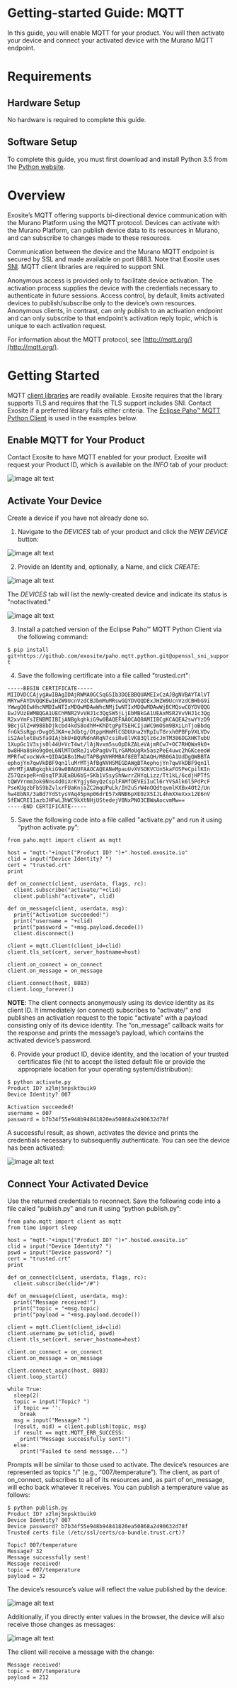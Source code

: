 # Getting-started Guide: MQTT

In this guide, you will enable MQTT for your product. You will then activate your device and connect your activated device with the Murano MQTT endpoint.

# Requirements 

## Hardware Setup

No hardware is required to complete this guide.

## Software Setup

To complete this guide, you must first download and install Python 3.5 from the [Python website](https://www.python.org/).

# Overview

Exosite’s MQTT offering supports bi-directional device communication with the Murano Platform using the MQTT protocol. Devices can activate with the Murano Platform, can publish device data to its resources in Murano, and can subscribe to changes made to these resources.

Communication between the device and the Murano MQTT endpoint is secured by SSL and made available on port 8883. Note that Exosite uses [SNI](https://en.wikipedia.org/wiki/Server_Name_Indication). MQTT client libraries are required to support SNI.

Anonymous access is provided only to facilitate device activation. The activation process supplies the device with the credentials necessary to authenticate in future sessions. Access control, by default, limits activated devices to publish/subscribe only to the device’s own resources. Anonymous clients, in contrast, can only publish to an activation endpoint and can only subscribe to that endpoint’s activation reply topic, which is unique to each activation request.

For information about the MQTT protocol, see [http://mqtt.org/](http://mqtt.org/).

# Getting Started

MQTT [client libraries](https://github.com/mqtt/mqtt.github.io/wiki/libraries) are readily available. Exosite requires that the library supports TLS and requires that the TLS support includes SNI. Contact Exosite if a preferred library fails either criteria. The [Eclipse Paho™ MQTT Python Client](https://github.com/eclipse/paho.mqtt.python) is used in the examples below.

## Enable MQTT for Your Product

Contact Exosite to have MQTT enabled for your product. Exosite will request your Product ID, which is available on the *INFO* tab of your product:

![image alt text](mqtt_0.png)

## Activate Your Device

Create a device if you have not already done so. 

1. Navigate to the *DEVICES* tab of your product and click the *NEW DEVICE* button:

 ![image alt text](mqtt_1.png)

2. Provide an Identity and, optionally, a Name, and click *CREATE*:

 ![image alt text](mqtt_2.png)

  The *DEVICES* tab will list the newly-created device and indicate its status is "notactivated."

 ![image alt text](mqtt_3.png)

3. Install a patched version of the Eclipse Paho™ MQTT Python Client via the following command:

  `$ pip install git+https://github.com/exosite/paho.mqtt.python.git@openssl_sni_support`

4. Save the following certificate into a file called "trusted.crt":
  ```
  -----BEGIN CERTIFICATE-----
  MIIDVDCCAjygAwIBAgIDAjRWMA0GCSqGSIb3DQEBBQUAMEIxCzAJBgNVBAYTAlVT
  MRYwFAYDVQQKEw1HZW9UcnVzdCBJbmMuMRswGQYDVQQDExJHZW9UcnVzdCBHbG9i
  YWwgQ0EwHhcNMDIwNTIxMDQwMDAwWhcNMjIwNTIxMDQwMDAwWjBCMQswCQYDVQQG
  EwJVUzEWMBQGA1UEChMNR2VvVHJ1c3QgSW5jLjEbMBkGA1UEAxMSR2VvVHJ1c3Qg
  R2xvYmFsIENBMIIBIjANBgkqhkiG9w0BAQEFAAOCAQ8AMIIBCgKCAQEA2swYYzD9
  9BcjGlZ+W988bDjkcbd4kdS8odhM+KhDtgPpTSEHCIjaWC9mOSm9BXiLnTjoBbdq
  fnGk5sRgprDvgOSJKA+eJdbtg/OtppHHmMlCGDUUna2YRpIuT8rxh0PBFpVXLVDv
  iS2Aelet8u5fa9IAjbkU+BQVNdnARqN7csiRv8lVK83Qlz6cJmTM386DGXHKTubU
  1XupGc1V3sjs0l44U+VcT4wt/lAjNvxm5suOpDkZALeVAjmRCw7+OC7RHQWa9k0+
  bw8HHa8sHo9gOeL6NlMTOdReJivbPagUvTLrGAMoUgRx5aszPeE4uwc2hGKceeoW
  MPRfwCvocWvk+QIDAQABo1MwUTAPBgNVHRMBAf8EBTADAQH/MB0GA1UdDgQWBBTA
  ephojYn7qwVkDBF9qn1luMrMTjAfBgNVHSMEGDAWgBTAephojYn7qwVkDBF9qn1l
  uMrMTjANBgkqhkiG9w0BAQUFAAOCAQEANeMpauUvXVSOKVCUn5kaFOSPeCpilKIn
  Z57QzxpeR+nBsqTP3UEaBU6bS+5Kb1VSsyShNwrrZHYqLizz/Tt1kL/6cdjHPTfS
  tQWVYrmm3ok9Nns4d0iXrKYgjy6myQzCsplFAMfOEVEiIuCl6rYVSAlk6l5PdPcF
  PseKUgzbFbS9bZvlxrFUaKnjaZC2mqUPuLk/IH2uSrW4nOQdtqvmlKXBx4Ot2/Un
  hw4EbNX/3aBd7YdStysVAq45pmp06drE57xNNB6pXE0zX5IJL4hmXXeXxx12E6nV
  5fEWCRE11azbJHFwLJhWC9kXtNHjUStedejV0NxPNO3CBWaAocvmMw==
  -----END CERTIFICATE-----
```
5. Save the following code into a file called "activate.py" and run it using “python activate.py”:
  ```
  from paho.mqtt import client as mqtt

  host = "mqtt-"+input("Product ID? ")+".hosted.exosite.io"
  clid = input("Device Identity? ")
  cert = "trusted.crt"
  print

  def on_connect(client, userdata, flags, rc):
    client.subscribe("activate/"+clid)
    client.publish("activate", clid)

  def on_message(client, userdata, msg):
    print("Activation succeeded!")
    print("username = "+clid)
    print("password = "+msg.payload.decode())
    client.disconnect()

  client = mqtt.Client(client_id=clid)
  client.tls_set(cert, server_hostname=host)

  client.on_connect = on_connect
  client.on_message = on_message

  client.connect(host, 8883)
  client.loop_forever()
  ```
**NOTE**: The client connects anonymously using its device identity as its client ID. It immediately (on connect) subscribes to "activate/<device identity>" and publishes an activation request to the topic “activate” with a payload consisting only of its device identity. The “on_message” callback waits for the response and prints the message’s payload, which contains the activated device’s password.

6. Provide your product ID, device identity, and the location of your trusted certificates file (hit <Enter> to accept the listed default file or provide the appropriate location for your operating system/distribution):
  ```
  $ python activate.py
  Product ID? x2lmj5npsktbuik9
  Device Identity? 007

  Activation succeeded!
  username = 007
  password = b7b34f55e948b94841820ea50868a2490632d78f
  ```
A successful result, as shown, activates the device and prints the credentials necessary to subsequently authenticate. You can see the device has been activated:

![image alt text](mqtt_4.png)

## Connect Your Activated Device

Use the returned credentials to reconnect. Save the following code into a file called "publish.py" and run it using “python publish.py”:
```
from paho.mqtt import client as mqtt
from time import sleep

host = "mqtt-"+input("Product ID? ")+".hosted.exosite.io"
clid = input("Device Identity? ")
pswd = input("Device password? ")
cert = "trusted.crt"
print

def on_connect(client, userdata, flags, rc):
  client.subscribe(clid+"/#")

def on_message(client, userdata, msg):
  print("Message received!")
  print("topic = "+msg.topic)
  print("payload = "+msg.payload.decode())

client = mqtt.Client(client_id=clid)
client.username_pw_set(clid, pswd)
client.tls_set(cert, server_hostname=host)

client.on_connect = on_connect
client.on_message = on_message

client.connect_async(host, 8883)
client.loop_start()

while True:
  sleep(2)
  topic = input("Topic? ")
  if topic == '':
    break
  msg = input("Message? ")
  (result, mid) = client.publish(topic, msg)
  if result == mqtt.MQTT_ERR_SUCCESS:
    print("Message successfully sent!")
  else:
    print("Failed to send message...")
```
Prompts will be similar to those used to activate. The device’s resources are represented as topics "<device ID>/<resource>" (e.g., “007/temperature”). The client, as part of on_connect, subscribes to all of its resources and, as part of on_message, will echo back whatever it receives. You can publish a temperature value as follows:
```
$ python publish.py
Product ID? x2lmj5npsktbuik9
Device Identity? 007
Device password? b7b34f55e948b94841820ea50868a2490632d78f
Trusted certs file (/etc/ssl/certs/ca-bundle.trust.crt)? 

Topic? 007/temperature
Message? 32
Message successfully sent!
Message received!
topic = 007/temperature
payload = 32
```
The device’s resource’s value will reflect the value published by the device:

![image alt text](mqtt_5.png)

Additionally, if you directly enter values in the browser, the device will also receive those changes as messages:

![image alt text](mqtt_6.png)

The client will receive a message with the change:
```
Message received!
topic = 007/temperature
payload = 212
```
